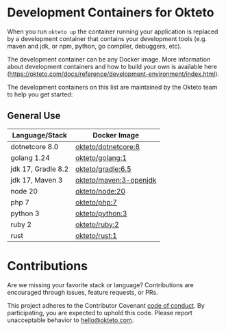 # Development Containers for Okteto

When you run `okteto up` the container running your application is replaced by a development container that contains your development tools (e.g. maven and jdk, or npm, python, go compiler, debuggers, etc).

The development container can be any Docker image. More information about development containers and how to build your own is available here (https://okteto.com/docs/reference/development-environment/index.html).

The development containers on this list are maintained by the Okteto team to help you get started:

## General Use
| Language/Stack    | Docker Image                                 |
|-------------------|----------------------------------------------|
| dotnetcore 8.0    | [okteto/dotnetcore:8](dotnetcore/Dockerfile) |
| golang 1.24       | [okteto/golang:1](golang/Dockerfile)         |
| jdk 17, Gradle 8.2 | [okteto/gradle:6.5](gradle/Dockerfile)       |
| jdk 17, Maven 3   | [okteto/maven:3-openjdk](maven/Dockerfile)   |
| node 20           | [okteto/node:20](node/Dockerfile)            |
| php 7             | [okteto/php:7](php/Dockerfile)               |
| python 3          | [okteto/python:3](python/Dockerfile)         |
| ruby 2            | [okteto/ruby:2](ruby/Dockerfile)             |
| rust              | [okteto/rust:1](rust/Dockerfile)             |

# Contributions

Are we missing your favorite stack or language? Contributions are encouraged through issues, feature requests, or PRs.

This project adheres to the Contributor Covenant [code of conduct](https://github.com/okteto/okteto/blob/master/code-of-conduct.md). By participating, you are expected to uphold this code. Please report unacceptable behavior to hello@okteto.com.
